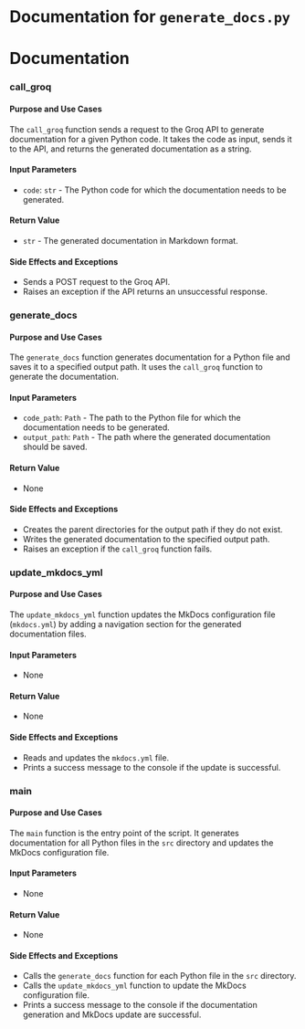# Documentation for `generate_docs.py`

Documentation
===========
### call_groq
#### Purpose and Use Cases
The `call_groq` function sends a request to the Groq API to generate documentation for a given Python code. It takes the code as input, sends it to the API, and returns the generated documentation as a string.

#### Input Parameters
* `code`: `str` - The Python code for which the documentation needs to be generated.

#### Return Value
* `str` - The generated documentation in Markdown format.

#### Side Effects and Exceptions
* Sends a POST request to the Groq API.
* Raises an exception if the API returns an unsuccessful response.

### generate_docs
#### Purpose and Use Cases
The `generate_docs` function generates documentation for a Python file and saves it to a specified output path. It uses the `call_groq` function to generate the documentation.

#### Input Parameters
* `code_path`: `Path` - The path to the Python file for which the documentation needs to be generated.
* `output_path`: `Path` - The path where the generated documentation should be saved.

#### Return Value
* None

#### Side Effects and Exceptions
* Creates the parent directories for the output path if they do not exist.
* Writes the generated documentation to the specified output path.
* Raises an exception if the `call_groq` function fails.

### update_mkdocs_yml
#### Purpose and Use Cases
The `update_mkdocs_yml` function updates the MkDocs configuration file (`mkdocs.yml`) by adding a navigation section for the generated documentation files.

#### Input Parameters
* None

#### Return Value
* None

#### Side Effects and Exceptions
* Reads and updates the `mkdocs.yml` file.
* Prints a success message to the console if the update is successful.

### main
#### Purpose and Use Cases
The `main` function is the entry point of the script. It generates documentation for all Python files in the `src` directory and updates the MkDocs configuration file.

#### Input Parameters
* None

#### Return Value
* None

#### Side Effects and Exceptions
* Calls the `generate_docs` function for each Python file in the `src` directory.
* Calls the `update_mkdocs_yml` function to update the MkDocs configuration file.
* Prints a success message to the console if the documentation generation and MkDocs update are successful.